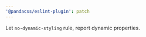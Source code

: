 ```yaml
---
'@pandacss/eslint-plugin': patch
---
```


Let `no-dynamic-styling` rule, report dynamic properties.
